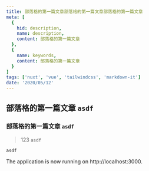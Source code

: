 ```yaml
---
title: 部落格的第一篇文章部落格的第一篇文章部落格的第一篇文章
meta: [
  {
    hid: description,
    name: description,
    content: 部落格的第一篇文章
  },
  {
    name: keywords,
    content: 部落格的第一篇文章
  }
]
tags: ['nuxt', 'vue', 'tailwindcss', 'markdown-it']
date: '2020/05/12'
---
```


## 部落格的第一篇文章 `asdf`

### 部落格的第一篇文章 `asdf`

> 123 `asdf`

`asdf`

The application is now running on http://localhost:3000.